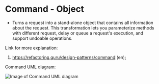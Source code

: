 # Command - Object
  - Turns a request into a stand-alone object that contains all information about the request. This transformation lets you parameterize methods 
with different request, delay or queue a request's execution, and support undoable operations.


Link for more explanation:

1. https://refactoring.guru/design-patterns/command (en);

Command UML diagram:

![Image of Command UML diagram](https://github.com/RomeroGabriel/OOP-DesignPatterns/blob/master/Behavioral/Command/command_pattern_uml_diagram.png)



	

